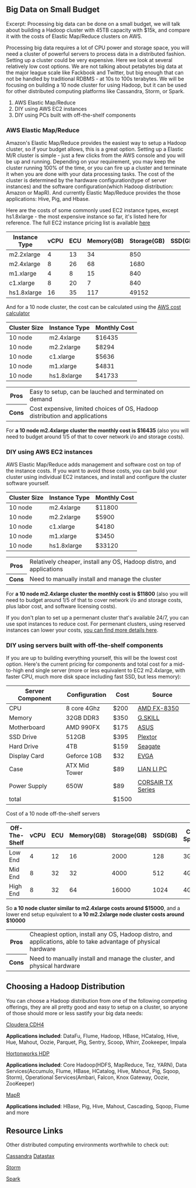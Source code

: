 ## Big Data on Small Budget

Excerpt: Processing big data can be done on a small budget, we will talk about building a Hadoop cluster with 45TB capacity with $15k, and compare it with the costs of Elastic Map/Reduce clusters on AWS.

Processing big data requires a lot of CPU power and storage space, you will need a cluster of powerful servers to process data in a distributed fashion. Setting up a cluster could be very expensive. Here we look at several relatively low cost options. We are not talking about petabytes big data at the major league scale like Fackbook and Twitter, but big enough that can not be handled by traditional RDBMS - at 10s to 100s terabytes. We will be focusing on building a 10 node cluster for using Hadoop, but it can be used for other distributed computing platforms like Cassandra, Storm, or Spark.

1. AWS Elastic Map/Reduce
2. DIY using AWS EC2 instances
3. DIY using PCs built with off-the-shelf components

### AWS Elastic Map/Reduce

Amazon's Elastic Map/Reduce provides the easiest way to setup a Hadoop cluster, so if your budget allows, this is a great option. Setting up a Elastic M/R cluster is simple - just a few clicks from the AWS console and you will be up and running.  Depending on your requirement, you may keep the cluster running 100% of the time, or you can fire up a cluster and terminate it when you are done with your data processing tasks. The cost of the cluster is determined by the hardware configuration(type of server instances) and the software configuration(which Hadoop distribution: Amazon or MapR). And currently Elastic Map/Reduce provides the those applications: Hive, Pig, and Hbase. 

Here are the costs of some commonly used EC2 instance types, except hs1.8xlarge - the most expensive instance so far, it's listed here for reference. The full EC2 instance pricing list is available [here](http://aws.amazon.com/elasticmapreduce/pricing/)
<table border="0.5">
<thead>
<tr><th>Instance Type</th><th>vCPU</th><th>ECU</th><th>Memory(GB)</th><th>Storage(GB)</th><th>SSD(GB)</th><th>Cost/Hour</th><th>Cost/Month</th></tr>
</thead>
<tbody>
<tr><td>m2.2xlarge</td><td>4</td><td>13</td><td>34</td><td>850</td><td></td><td>$0.82</td><td>$590</td></tr>
<tr><td>m2.4xlarge</td><td>8</td><td>26</td><td>68</td><td>1680</td><td></td><td>$1.64</td><td>$1180</td></tr>
<tr><td>m1.xlarge</td><td>4</td><td>8</td><td>15</td><td>840</td><td></td><td>$0.48</td><td>$345</td></tr>
<tr><td>c1.xlarge</td><td>8</td><td>20</td><td>7</td><td>840</td><td></td><td>$0.58</td><td>$418</td></tr>
<tr><td>hs1.8xlarge</td><td>16</td><td>35</td><td>117</td><td>49152</td><td></td><td>$4.60</td><td>$3312</td></tr>
</tbody>
</table>


And for a 10 node cluster, the cost can be calculated using the [AWS cost calculator](http://calculator.s3.amazonaws.com/calc5.html#s=EMR)


<table border="0.5">
<thead>
<tr><th>Cluster Size</th><th>Instance Type</th><th>Monthly Cost</th></tr>
</thead>
<tbody>
<tr><td>10 node</td><td>m2.4xlarge</td><td>$16435</td></tr>
<tr><td>10 node</td><td>m2.2xlarge</td><td>$8294</td></tr>
<tr><td>10 node</td><td>c1.xlarge</td><td>$5636</td></tr>
<tr><td>10 node</td><td>m1.xlarge</td><td>$4831</td></tr>
<tr><td>10 node</td><td>hs1.8xlarge</td><td>$41733</td></tr>
</tbody>
</table>

<table border="0.5">
<tbody>
<tr><th>Pros</th><td>Easy to setup, can be lauched and terminated on demand</td><tr>
<tr><th>Cons</th><td>Cost expensive, limited choices of OS, Hadoop distribution and applications</td><tr>
</tbody>
</table>


For **a 10 node m2.4xlarge cluster the monthly cost is $16435** (also you will need to budget around 1/5 of that to cover network i/o and storage costs).

### DIY using AWS EC2 instances 

AWS Elastic Map/Reduce adds management and software cost on top of the instance costs. If you want to avoid those costs, you can build your cluster using individual EC2 instances, and install and configure the cluster software yourself.

<table border="0.5">
<thead>
<tr><th>Cluster Size</th><th>Instance Type</th><th>Monthly Cost</th></tr>
</thead>
<tbody>
<tr><td>10 node</td><td>m2.4xlarge</td><td>$11800</td></tr>
<tr><td>10 node</td><td>m2.2xlarge</td><td>$5900</td></tr>
<tr><td>10 node</td><td>c1.xlarge</td><td>$4180</td></tr>
<tr><td>10 node</td><td>m1.xlarge</td><td>$3450</td></tr>
<tr><td>10 node</td><td>hs1.8xlarge</td><td>$33120</td></tr>
</tbody>
</table>

<table border="0.5">
<tbody>
<tr><th>Pros</th><td>Relatively cheaper, install any OS, Hadoop distro, and applications</td><tr>
<tr><th>Cons</th><td>Need to manually install and manage the cluster</td><tr>
</tbody>
</table>

 
For **a 10 node m2.4xlarge cluster the monthly cost is $11800** (also you will need to budget around 1/5 of that to cover network i/o and storage costs, plus labor cost, and software licensing costs).

If you don't plan to set up a permenant cluster that's available 24/7, you can use spot instances to reduce cost.  For permenant clusters, using reserved instances can lower your costs, [you can find more details here](http://aws.amazon.com/elasticmapreduce/pricing/).


### DIY using servers built with off-the-shelf components

If you are up to building everything yourself, this will be the lowest cost option. Here's the current pricing for components and total cost for a mid-to-high end single server (more or less equivalent to EC2 m2.4xlarge, with faster CPU, much more disk space including fast SSD, but less memory):

<table border="0.5">
<thead>
<tr><th>Server Component</th><th>Configuration</th><th>Cost</th><th>Source</th></tr>
</thead>
<tbody>
<tr><td>CPU</td><td>8 core 4Ghz</td><td>$200</td><td><a href="http://www.newegg.com/Product/Product.aspx?Item=N82E16819113284">AMD FX-8350</a></td></tr>
<tr><td>Memory</td><td>32GB DDR3 </td><td>$350</td><td><a href="http://www.newegg.com/Product/Product.aspx?Item=N82E16820231590">G.SKILL</a></td></tr>
<tr><td>Motherboard</td><td>AMD 990FX</td><td>$175</td><td><a href="http://www.newegg.com/Product/Product.aspx?Item=N82E16813131877">ASUS</a></td></tr>
<tr><td>SSD Drive</td><td>512GB</td><td>$395</td><td><a href="http://www.newegg.com/Product/Product.aspx?Item=N82E16820249034">Plextor</a></td></tr>
<tr><td>Hard Drive</td><td>4TB</td><td>$159</td><td><a href="http://www.newegg.com/Product/Product.aspx?Item=N82E16822178338">Seagate</a></td></tr>
<tr><td>Display Card</td><td>Geforce 1GB</td><td>$32</td><td><a href="http://www.newegg.com/Product/Product.aspx?Item=N82E16814130585">EVGA</a></td></tr>
<tr><td>Case</td><td>ATX Mid Tower</td><td>$89</td><td><a href="http://www.newegg.com/Product/Product.aspx?Item=N82E16811112331">LIAN LI PC</a></td></tr>
<tr><td>Power Supply</td><td>650W</td><td>$89</td><td><a href="http://www.newegg.com/Product/Product.aspx?Item=N82E16817139005">CORSAIR TX Series</a></td></tr>
<tr><td>total</td><td></td><td>$1500</td><td></td></tr>
</tbody>
</table>

Cost of a 10 node off-the-shelf servers
<table border="0.5">
<thead>
<tr><th>Off-The-Shelf</th><th>vCPU</th><th>ECU</th><th>Memory(GB)</th><th>Storage(GB)</th><th>SSD(GB)</th><th>CPU Speed</th><th>Cost</th></tr>
</thead>
<tbody>
<tr><td>Low End</td><td>4</td><td>12</td><td>16</td><td>2000</td><td>128</td><td>3Ghz</td><td>$1000 x 10</td></tr>
<tr><td>Mid End</td><td>8</td><td>32</td><td>32</td><td>4000</td><td>512</td><td>4Ghz</td><td>$1500 x 10</td></tr>
<tr><td>High End</td><td>8</td><td>32</td><td>64</td><td>16000</td><td>1024</td><td>4Ghz</td><td>$3000 x 10</td></tr>
</tbody>
</table>


So **a 10 node cluster similar to m2.4xlarge costs around $15000**, and a lower end setup equivalent to **a 10 m2.2xlarge node cluster costs around $10000** 


<table border="0.5">
<tbody>
<tr><th>Pros</th><td>Cheapiest option, install any OS, Hadoop distro, and applications, able to take advantage of physical hardware</td><tr>
<tr><th>Cons</th><td>Need to manually install and manage the cluster, and physical hardware</td><tr>
</tbody>
</table>


## Choosing a Hadoop Distribution

You can choose a Hadoop distribution from one of the following competing offerings, they are all pretty good and easy to setup on a cluster, so anyone of those should more or less sastify your big data needs:


[Cloudera CDH4](http://www.cloudera.com/content/cloudera/en/products-and-services/cdh.html)

**Applications included**: DataFu, Flume, Hadoop, HBase, HCatalog, Hive, Hue, Mahout, Oozie, Parquet, Pig, Sentry, Scoop, Whirr, Zookeeper, Impala
 
[Hortonworks HDP](http://hortonworks.com/products/hdp/)

**Applications included**: Core Hadoop(HDFS, MapReduce, Tez, YARN), Data Services(Accumulo, Flume, HBase, HCatalog, Hive, Mahout, Pig, Sqoop, Storm), Operational Services(Ambari, Falcon, Knox Gateway, Oozie, ZooKeeper)


[MapR](http://www.mapr.com/products/mapr-editions)

**Applications included**: HBase, Pig, Hive, Mahout, Cascading, Sqoop, Flume and more

## Resource Links

Other distributed computing environments worthwhile to check out:

[Cassandra](http://cassandra.apache.org/) [Datastax](http://www.datastax.com/)

[Storm](http://storm-project.net/)

[Spark](http://spark.incubator.apache.org/)





	

	
